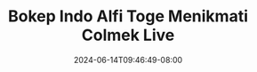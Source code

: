 --- 
title: "Bokep Indo Alfi Toge Menikmati Colmek Live"
description: "download   Bokep Indo Alfi Toge Menikmati Colmek Live simontok video full baru"
date: 2024-06-14T09:46:49-08:00
file_code: "35uomhk6q9r1"
draft: false
cover: "9bphd0rg2cyzz9t1.jpg"
tags: ["Bokep", "Indo", "Alfi", "Toge", "Menikmati", "Colmek", "Live", "bokep-indo", "bokep-viral", "bokep-ig"]
length: 1177
fld_id: "1483121"
foldername: "Alfi"
categories: ["Alfi"]
views: 0
---
